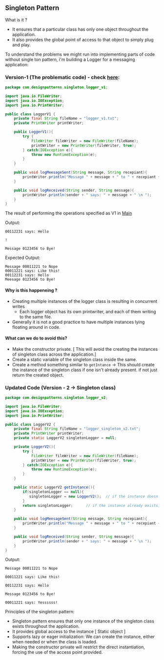 ## Singleton Pattern

What is it ?
- It ensures that a particular class has only one object throughout the application.
- It also provides the global point of access to that object to simply plug and play.

To understand the problems we might run into implementing parts of code without single ton pattern, i'm building a Logger for a messaging application:

### Version-1 (The problematic code) - check [here](/src/com/designpatterns/singleton/logger_v1/LoggerV1.java):

```java
package com.designpatterns.singleton.logger_v1;

import java.io.FileWriter;
import java.io.IOException;
import java.io.PrintWriter;

public class LoggerV1 {
    private final String fileName = "logger_v1.txt";
    private PrintWriter printWriter;

    public LoggerV1(){
        try {
            FileWriter fileWriter = new FileWriter(fileName);
            printWriter = new PrintWriter(fileWriter, true);
        } catch(IOException e){
            throw new RuntimeException(e);
        }
    }

    public void logMeesageSent(String message, String recepiant){
        printWriter.println("Message " + message + " to " + recepiant + " \n ");
    }

    public void logReceived(String sender, String message){
        printWriter.println(sender + " says: " + message + " \n ");
    }
}
```

The result of performing the operations specified as V1 in [Main](/src/Main.java)

Output:
```declarative
00112231 says: Hello

!

Message 0123456 to Bye!
```

Expected Output:
```declarative
Message 00011221 to Nope
00011221 says: Like this!
00112231 says: Hello
Meesage 0123456 to Bye!
```

#### Why is this happeneing ?
- Creating multiple instances of the logger class is resulting in concurrent writes
  - Each logger object has its own printwriter, and each of them writing to the same file.
- Generally it is not a good practice to have multiple instances lying floating around in code. 

#### What can we do to avoid this?
- Make the constructor private. [ This will avoid the creating the instances of singleton class across the application.]
- Create a static variable of the singleton class inside the same.
- Create a method something similar to `getIntance` -> This should create the instance of the singleton class if one isn't already present. if not just return the created object.

### Updated Code (Version - 2 -> Singleton class)

```java
package com.designpatterns.singleton.logger_v2;

import java.io.FileWriter;
import java.io.IOException;
import java.io.PrintWriter;

public class LoggerV2 {
    private final String fileName = "logger_singleton_v2.txt";
    private PrintWriter printWriter;
    private static LoggerV2 singletonLogger = null;

    private LoggerV2(){
        try {
            FileWriter fileWriter = new FileWriter(fileName);
            printWriter = new PrintWriter(fileWriter, true);
        } catch(IOException e){
            throw new RuntimeException(e);
        }
    }

    public static LoggerV2 getInstance(){
        if(singletonLogger == null){
           singletonLogger = new LoggerV2();  // if the instance doesn't already exist then create a new instance
        }
        return singletonLogger;      // if the instance already exists, then just return the existing instance.
    }

    public void logMeesageSent(String message, String recepiant){
        printWriter.println("Message " + message + " to " + recepiant + " \n ");
    }

    public void logReceived(String sender, String message){
        printWriter.println(sender + " says: " + message + " \n ");
    }
}

```

Output:
```declarative
Message 00011221 to Nope 
 
00011221 says: Like this! 
 
00112231 says: Hello 
 
Message 0123456 to Bye! 
 
00011221 says: Yessssss! 
```

Principles of the singleton pattern:
- Singleton pattern ensures that only one instance of the singleton class exists throughout the application.
- It provides global access to the instance [ Static object ]
- Supports lazy or eager initialization: We can create the instance, either when needed or when the class is loaded.
- Making the constructor private will restrict the direct instantiation, forcing the use of the access point provided.
